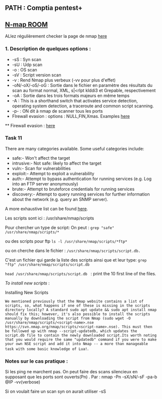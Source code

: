 ## PATH : Comptia pentest+

## [N-map ROOM](https://tryhackme.com/room/furthernmap)

ALlez régulièrement checker la page de nmap [here](https://nmap.org/book/)
### 1. Description de quelques options :  

- -sS : Syn scan
- -sU : Udp scan
- -o :  OS scan
- -sV : Script version scan
- -v : Rend Nmap plus verbeux (-vv pour plus d'effet)
- -oN/-oX/-oS/-oG <file>: Sortie dans le fichier en paramètre des résultats du scan au format normal, XML, s|<rIpt kIddi3 et Grepable, respectivement
- -oA <basename>: Sortie dans les trois formats majeurs en même temps
- -A : This is a shorthand switch that activates service detection, operating system detection, a traceroute and common script scanning.
- -p- : ON dit à nmap de scanner tous les ports
- FIrewall evasion : options : NULL,FIN,Xmas. Examples [here](https://tryhackme.com/room/furthernmap)

** Firewall evasion : [here](https://nmap.org/book/man-bypass-firewalls-ids.html)


### Task 11
There are many categories available. Some useful categories include:

* safe:- Won't affect the target 
* intrusive:- Not safe: likely to affect the target
* vuln:- Scan for vulnerabilities
* exploit:- Attempt to exploit a vulnerability
* auth:- Attempt to bypass authentication for running services (e.g. Log into an FTP server anonymously)
* brute:- Attempt to bruteforce credentials for running services
* discovery:- Attempt to query running services for further information about the network (e.g. query an SNMP server).

A more exhaustive list can be found [here](https://nmap.org/book/nse-usage.html).

Les scripts sont ici : /usr/share/nmap/scripts

Pour chercher un type de script:
On peut :
` grep "safe" /usr/share/nmap/scripts/* `

ou des scripts pour ftp
``` ls -l /usr/share/nmap/scripts/*ftp* ```

ou on cherche dans le fichier : ` /usr/share/nmap/scripts/script.db. ` 

C'est un fichier qui garde la liste des scripts ainsi que et leur type:
`grep "ftp" /usr/share/nmap/scripts/script.db`

 `head /usr/share/nmap/scripts/script.db ` : print the 10 first line of the files.

_To install new scripts_ : 

Installing New Scripts

``` We mentioned previously that the Nmap website contains a list of scripts, so, what happens if one of these is missing in the scripts directory locally? A standard sudo apt update && sudo apt install nmap should fix this; however, it's also possible to install the scripts manually by downloading the script from Nmap (sudo wget -O /usr/share/nmap/scripts/<script-name>.nse https://svn.nmap.org/nmap/scripts/<script-name>.nse). This must then be followed up with nmap --script-updatedb, which updates the script.db file to contain the newly downloaded script.Its worth noting that you would require the same "updatedb" command if you were to make your own NSE script and add it into Nmap -- a more than manageable task with some basic knowledge of Lua! ```.



### Notes sur le cas pratique : 
Si les ping ne marchent pas.
On peut faire des scans silencieux en supposant que les ports sont ouverts(Pn) . Par : nmap -Pn  -sX/sN/-sF -pa-b @IP  -vv(verbose)


Si on voulait faire un scan syn on aurait utiliser -sS



